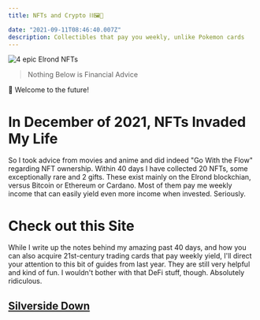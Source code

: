 ```yaml
---
title: NFTs and Crypto ⛓🖼🔬

date: "2021-09-11T08:46:40.007Z"
description: Collectibles that pay you weekly, unlike Pokemon cards
---
```

![4 epic Elrond NFTs](/4epicNFTs.png)

> Nothing Below is Financial Advice

🛫 Welcome to the future! 

# In December of 2021, NFTs Invaded My Life
So I took advice from movies and anime and did indeed "Go With the Flow" regarding NFT ownership. Within 40 days I have collected 20 NFTs, some exceptionally rare and 2 gifts. These exist mainly on the Elrond blockchian, versus Bitcoin or Ethereum or Cardano. Most of them pay me weekly income that can easily yield even more income when invested. Seriously. 


# Check out this Site
While I write up the notes behind my amazing past 40 days, and how you can also acquire 21st-century trading cards that pay weekly yield, I'll direct your attention to this bit of guides from last year. They are still very helpful and kind of fun. I wouldn't bother with that DeFi stuff, though. Absolutely ridiculous.

## [Silverside Down](https://www.silversidedown.com)

